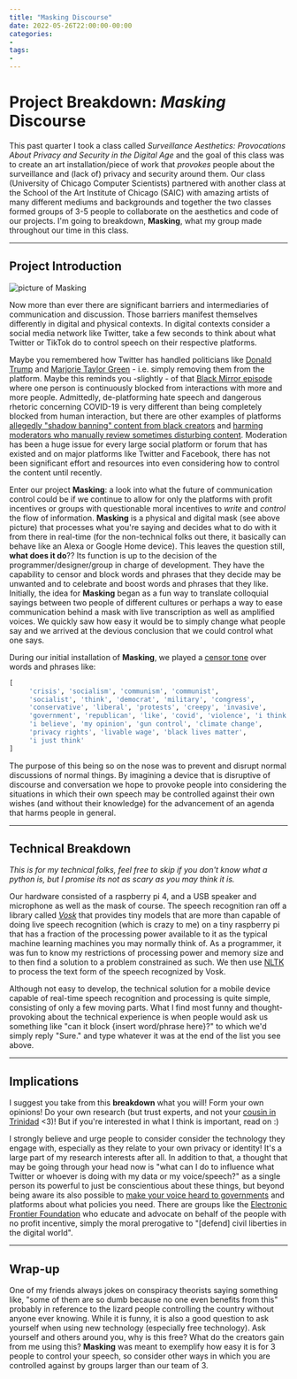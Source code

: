 ```yaml
---
title: "Masking Discourse"
date: 2022-05-26T22:00:00-00:00
categories:
-
tags:
-
---
```


# Project Breakdown: _Masking_ Discourse 
This past quarter I took a class called *Surveillance Aesthetics: Provocations About Privacy and Security in the Digital Age* and the goal of this class was to create an art installation/piece of work that *provokes* people about the surveillance and (lack of) privacy and security around them. Our class (University of Chicago Computer Scientists) partnered with another class at the School of the Art Institute of Chicago (SAIC) with amazing artists of many different mediums and backgrounds and together the two classes formed groups of 3-5 people to collaborate on the aesthetics and code of our projects. I'm going to breakdown, **Masking**, what my group made throughout our time in this class.

---
## Project Introduction
![picture of **Masking**](https://raw.githubusercontent.com/cmdkev/cmdkev.github.io/master/assets/images/masking_2.jpg)

Now more than ever there are significant barriers and intermediaries of communication and discussion. Those barriers manifest themselves differently in digital and physical contexts. In digital contexts consider a social media network like Twitter, take a few seconds to think about what Twitter or TikTok do to control speech on their respective platforms. 

Maybe you remembered how Twitter has handled politicians like [Donald Trump](https://www.nbcnews.com/tech/tech-news/twitter-permanently-bans-president-donald-trump-n1253588) and [Marjorie Taylor Green](https://www.cbsnews.com/news/marjorie-taylor-greene-twitter-suspended-covid-misinformation/) - i.e. simply removing them from the platform. Maybe this reminds you -slightly - of that [Black Mirror episode](https://www.imdb.com/title/tt3973198/) where one person is continuously blocked from interactions with more and more people. Admittedly, de-platforming hate speech and dangerous rhetoric concerning COVID-19 is very different than being completely blocked from human interaction, but there are other examples of platforms [allegedly "shadow banning" content from black creators](https://www.digitaltrends.com/social-media/black-creators-claim-tiktok-still-secretly-blocking-content/) and [harming moderators who manually review sometimes disturbing content](https://www.theverge.com/2021/12/24/22852817/tiktok-content-moderation-lawsuit-candie-frazier). Moderation has been a huge issue for every large social platform or forum that has existed and on major platforms like Twitter and Facebook, there has not been significant effort and resources into even considering how to control the content until recently. 

Enter our project **Masking**: a look into what the future of communication control could be if we continue to allow for only the platforms with profit incentives or groups with questionable moral incentives to *write* and *control* the flow of information. **Masking** is a physical and digital mask (see above picture) that processes what you're saying and decides what to do with it from there in real-time (for the non-technical folks out there, it basically can behave like an Alexa or Google Home device). This leaves the question still, **what does it do**?? Its function is up to the decision of the programmer/designer/group in charge of development. They have the capability to censor and block words and phrases that they decide may be unwanted and to celebrate and boost words and phrases that they like. Initially, the idea for **Masking** began as a fun way to translate colloquial sayings between two people of different cultures or perhaps a way to ease communication behind a mask with live transcription as well as amplified voices. We quickly saw how easy it would be to simply change what people say and we arrived at the devious conclusion that we could control what one says. 

During our initial installation of **Masking**, we played a [censor tone](https://www.soundjay.com/censor-beep-sound-effect.html) over words and phrases like:
```python
[
	 'crisis', 'socialism', 'communism', 'communist', 
	 'socialist', 'think', 'democrat', 'military', 'congress', 
	 'conservative', 'liberal', 'protests', 'creepy', 'invasive', 
	 'government', 'republican', 'like', 'covid', 'violence', 'i think', 
	 'i believe', 'my opinion', 'gun control', 'climate change', 
	 'privacy rights', 'livable wage', 'black lives matter', 
	 'i just think'
]
```
The purpose of this being so on the nose was to prevent and disrupt normal discussions of normal things. By imagining a device that is disruptive of discourse and conversation we hope to provoke people into considering the situations in which their own speech may be controlled against their own wishes (and without their knowledge) for the advancement of an agenda that harms people in general.

---
## Technical Breakdown 
*This is for my technical folks, feel free to skip if you don't know what a *python* is, but I promise its not as scary as you may think it is.*

Our hardware consisted of a raspberry pi 4, and a USB speaker and microphone as well as the mask of course. The speech recognition ran off a library called [*Vosk*](https://alphacephei.com/vosk/) that provides tiny models that are more than capable of doing live speech recognition (which is crazy to me) on a tiny raspberry pi that has a fraction of the processing power available to it as the typical machine learning machines you may normally think of. As a programmer, it was fun to know my restrictions of processing power and memory size and to then find a solution to a problem constrained as such. We then use [NLTK](https://www.nltk.org/) to process the text form of the speech recognized by Vosk. 

Although not easy to develop, the technical solution for a mobile device capable of real-time speech recognition and processing is quite simple, consisting of only a few moving parts. What I find most funny and thought-provoking about the technical experience is when people would ask us something like "can it block {insert word/phrase here}?" to which we'd simply reply "Sure." and type whatever it was at the end of the list you see above.

---
## Implications 
I suggest you take from this **breakdown** what you will! Form your own opinions! Do your own research (but trust experts, and not your [cousin in Trinidad](https://twitter.com/NICKIMINAJ/status/1437532566945341441?s=20) <3)! But if you're interested in what I think is important, read on :)

I strongly believe and urge people to consider consider the technology they engage with, especially as they relate to your own privacy or identity! It's a large part of my research interests after all. In addition to that, a thought that may be going through your head now is "what can I do to influence what Twitter or whoever is doing with my data or my voice/speech?" as a single person its powerful to just be conscientious about these things, but beyond being aware its also possible to [make your voice heard to governments](https://morningconsult.com/2022/01/12/federal-data-privacy-legislation-polling/) and platforms about what policies you need. There are groups like the [Electronic Frontier Foundation](https://www.eff.org/) who educate and advocate on behalf of the people with no profit incentive, simply the moral prerogative to "[defend] civil liberties in the digital world". 

---
## Wrap-up
One of my friends always jokes on conspiracy theorists saying something like, "some of them are so dumb because no one even benefits from this" probably in reference to the lizard people controlling the country without anyone ever knowing. While it is funny, it is also a good question to ask yourself when using new technology (especially free technology). Ask yourself and others around you, why is this free? What do the creators gain from me using this? **Masking** was meant to exemplify how easy it is for 3 people to control your speech, so consider other ways in which you are controlled against by groups larger than our team of 3. 

